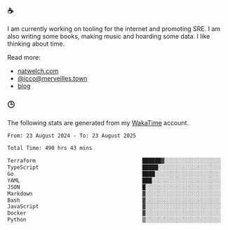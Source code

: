 ### ☕

I am currently working on tooling for the internet and promoting SRE. I am also writing some books, making music and hoarding some data. I like thinking about time.

Read more:

 - [natwelch.com](https://natwelch.com)
 - [@icco@merveilles.town](https://merveilles.town/@icco)
 - [blog](https://writing.natwelch.com)

### 🕒

The following stats are generated from my [WakaTime](https://wakatime.com/@icco) account.

<!--START_SECTION:waka-->

```txt
From: 23 August 2024 - To: 23 August 2025

Total Time: 490 hrs 43 mins

Terraform                                  ██████▓░░░░░░░░░░░░░░░░░░   26.76 %
TypeScript                                 █████░░░░░░░░░░░░░░░░░░░░   19.75 %
Go                                         ████░░░░░░░░░░░░░░░░░░░░░   15.42 %
YAML                                       ███░░░░░░░░░░░░░░░░░░░░░░   11.82 %
JSON                                       █░░░░░░░░░░░░░░░░░░░░░░░░   04.27 %
Markdown                                   ▓░░░░░░░░░░░░░░░░░░░░░░░░   02.96 %
Bash                                       ▓░░░░░░░░░░░░░░░░░░░░░░░░   02.80 %
JavaScript                                 ▓░░░░░░░░░░░░░░░░░░░░░░░░   02.16 %
Docker                                     ▓░░░░░░░░░░░░░░░░░░░░░░░░   02.08 %
Python                                     ▒░░░░░░░░░░░░░░░░░░░░░░░░   01.63 %
```

<!--END_SECTION:waka-->
